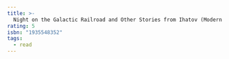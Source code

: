 ```yaml
---
title: >-
  Night on the Galactic Railroad and Other Stories from Ihatov (Modern Japanese Classics)
rating: 5
isbn: "1935548352"
tags:
  - read
---
```


